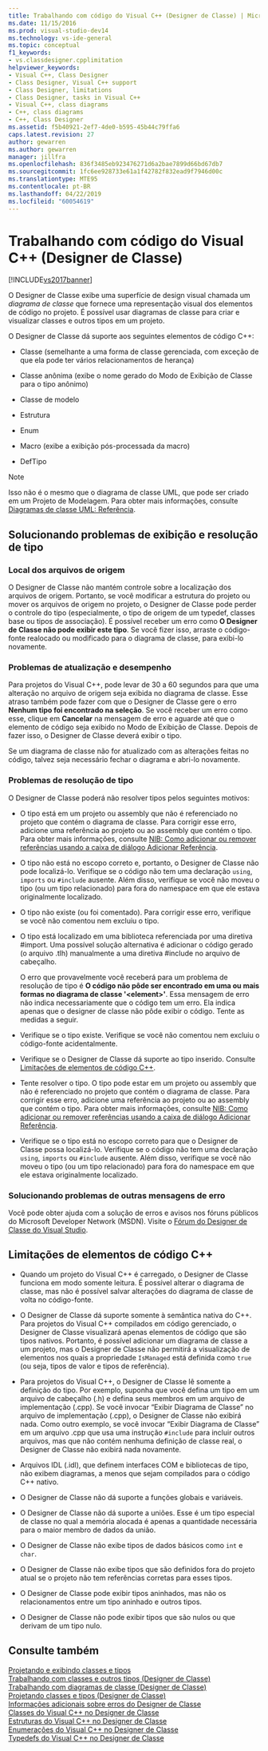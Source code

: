```yaml
---
title: Trabalhando com código do Visual C++ (Designer de Classe) | Microsoft Docs
ms.date: 11/15/2016
ms.prod: visual-studio-dev14
ms.technology: vs-ide-general
ms.topic: conceptual
f1_keywords:
- vs.classdesigner.cpplimitation
helpviewer_keywords:
- Visual C++, Class Designer
- Class Designer, Visual C++ support
- Class Designer, limitations
- Class Designer, tasks in Visual C++
- Visual C++, class diagrams
- C++, class diagrams
- C++, Class Designer
ms.assetid: f5b40921-2ef7-4de0-b595-45b44c79ffa6
caps.latest.revision: 27
author: gewarren
ms.author: gewarren
manager: jillfra
ms.openlocfilehash: 836f3485eb923476271d6a2bae7899d66bd67db7
ms.sourcegitcommit: 1fc6ee928733e61a1f42782f832ead9f7946d00c
ms.translationtype: MTE95
ms.contentlocale: pt-BR
ms.lasthandoff: 04/22/2019
ms.locfileid: "60054619"
---
```

# <a name="working-with-visual-c-code-class-designer"></a>Trabalhando com código do Visual C++ (Designer de Classe)
[!INCLUDE[vs2017banner](../includes/vs2017banner.md)]

O Designer de Classe exibe uma superfície de design visual chamada um *diagrama de classe* que fornece uma representação visual dos elementos de código no projeto. É possível usar diagramas de classe para criar e visualizar classes e outros tipos em um projeto.  
  
 O Designer de Classe dá suporte aos seguintes elementos de código C++:  
  
- Classe (semelhante a uma forma de classe gerenciada, com exceção de que ela pode ter vários relacionamentos de herança)  
  
- Classe anônima (exibe o nome gerado do Modo de Exibição de Classe para o tipo anônimo)  
  
- Classe de modelo  
  
- Estrutura  
  
- Enum  
  
- Macro (exibe a exibição pós-processada da macro)  
  
- DefTipo  
  
> [!NOTE]
>  Isso não é o mesmo que o diagrama de classe UML, que pode ser criado em um Projeto de Modelagem. Para obter mais informações, consulte [Diagramas de classe UML: Referência](../modeling/uml-class-diagrams-reference.md).  
  
## <a name="troubleshooting-type-resolution-and-display-issues"></a>Solucionando problemas de exibição e resolução de tipo  
  
### <a name="location-of-source-files"></a>Local dos arquivos de origem  
 O Designer de Classe não mantém controle sobre a localização dos arquivos de origem. Portanto, se você modificar a estrutura do projeto ou mover os arquivos de origem no projeto, o Designer de Classe pode perder o controle do tipo (especialmente, o tipo de origem de um typedef, classes base ou tipos de associação). É possível receber um erro como **O Designer de Classe não pode exibir este tipo**. Se você fizer isso, arraste o código-fonte realocado ou modificado para o diagrama de classe, para exibi-lo novamente.  
  
### <a name="update-and-performance-issues"></a>Problemas de atualização e desempenho  
 Para projetos do Visual C++, pode levar de 30 a 60 segundos para que uma alteração no arquivo de origem seja exibida no diagrama de classe. Esse atraso também pode fazer com que o Designer de Classe gere o erro **Nenhum tipo foi encontrado na seleção**. Se você receber um erro como esse, clique em **Cancelar** na mensagem de erro e aguarde até que o elemento de código seja exibido no Modo de Exibição de Classe. Depois de fazer isso, o Designer de Classe deverá exibir o tipo.  
  
 Se um diagrama de classe não for atualizado com as alterações feitas no código, talvez seja necessário fechar o diagrama e abri-lo novamente.  
  
### <a name="type-resolution-issues"></a>Problemas de resolução de tipo  
 O Designer de Classe poderá não resolver tipos pelos seguintes motivos:  
  
- O tipo está em um projeto ou assembly que não é referenciado no projeto que contém o diagrama de classe. Para corrigir esse erro, adicione uma referência ao projeto ou ao assembly que contém o tipo. Para obter mais informações, consulte [NIB: Como adicionar ou remover referências usando a caixa de diálogo Adicionar Referência](http://msdn.microsoft.com/3bd75d61-f00c-47c0-86a2-dd1f20e231c9).  
  
- O tipo não está no escopo correto e, portanto, o Designer de Classe não pode localizá-lo. Verifique se o código não tem uma declaração `using`, `imports` ou `#include` ausente. Além disso, verifique se você não moveu o tipo (ou um tipo relacionado) para fora do namespace em que ele estava originalmente localizado.  
  
- O tipo não existe (ou foi comentado). Para corrigir esse erro, verifique se você não comentou nem excluiu o tipo.  
  
- O tipo está localizado em uma biblioteca referenciada por uma diretiva #import. Uma possível solução alternativa é adicionar o código gerado (o arquivo .tlh) manualmente a uma diretiva #include no arquivo de cabeçalho.  
  
  O erro que provavelmente você receberá para um problema de resolução de tipo é **O código não pôde ser encontrado em uma ou mais formas no diagrama de classe '\<element>'**. Essa mensagem de erro não indica necessariamente que o código tem um erro. Ela indica apenas que o designer de classe não pôde exibir o código. Tente as medidas a seguir.  
  
- Verifique se o tipo existe. Verifique se você não comentou nem excluiu o código-fonte acidentalmente.  
  
- Verifique se o Designer de Classe dá suporte ao tipo inserido. Consulte [Limitações de elementos de código C++](#limitations).  
  
- Tente resolver o tipo. O tipo pode estar em um projeto ou assembly que não é referenciado no projeto que contém o diagrama de classe. Para corrigir esse erro, adicione uma referência ao projeto ou ao assembly que contém o tipo. Para obter mais informações, consulte [NIB: Como adicionar ou remover referências usando a caixa de diálogo Adicionar Referência](http://msdn.microsoft.com/3bd75d61-f00c-47c0-86a2-dd1f20e231c9).  
  
- Verifique se o tipo está no escopo correto para que o Designer de Classe possa localizá-lo. Verifique se o código não tem uma declaração `using`, `imports` ou `#include` ausente. Além disso, verifique se você não moveu o tipo (ou um tipo relacionado) para fora do namespace em que ele estava originalmente localizado.  
  
### <a name="troubleshooting-other-error-messages"></a>Solucionando problemas de outras mensagens de erro  
 Você pode obter ajuda com a solução de erros e avisos nos fóruns públicos do Microsoft Developer Network (MSDN). Visite o [Fórum do Designer de Classe do Visual Studio](http://go.microsoft.com/fwlink/?linkid=160754).  
  
## <a name="limitations"></a> Limitações de elementos de código C++  
  
- Quando um projeto do Visual C++ é carregado, o Designer de Classe funciona em modo somente leitura. É possível alterar o diagrama de classe, mas não é possível salvar alterações do diagrama de classe de volta no código-fonte.  
  
- O Designer de Classe dá suporte somente à semântica nativa do C++. Para projetos do Visual C++ compilados em código gerenciado, o Designer de Classe visualizará apenas elementos de código que são tipos nativos. Portanto, é possível adicionar um diagrama de classe a um projeto, mas o Designer de Classe não permitirá a visualização de elementos nos quais a propriedade `IsManaged` está definida como `true` (ou seja, tipos de valor e tipos de referência).  
  
- Para projetos do Visual C++, o Designer de Classe lê somente a definição do tipo. Por exemplo, suponha que você defina um tipo em um arquivo de cabeçalho (.h) e defina seus membros em um arquivo de implementação (.cpp). Se você invocar “Exibir Diagrama de Classe” no arquivo de implementação (.cpp), o Designer de Classe não exibirá nada. Como outro exemplo, se você invocar “Exibir Diagrama de Classe” em um arquivo .cpp que usa uma instrução `#include` para incluir outros arquivos, mas que não contém nenhuma definição de classe real, o Designer de Classe não exibirá nada novamente.  
  
- Arquivos IDL (.idl), que definem interfaces COM e bibliotecas de tipo, não exibem diagramas, a menos que sejam compilados para o código C++ nativo.  
  
- O Designer de Classe não dá suporte a funções globais e variáveis.  
  
- O Designer de Classe não dá suporte a uniões. Esse é um tipo especial de classe no qual a memória alocada é apenas a quantidade necessária para o maior membro de dados da união.  
  
- O Designer de Classe não exibe tipos de dados básicos como `int` e `char`.  
  
- O Designer de Classe não exibe tipos que são definidos fora do projeto atual se o projeto não tem referências corretas para esses tipos.  
  
- O Designer de Classe pode exibir tipos aninhados, mas não os relacionamentos entre um tipo aninhado e outros tipos.  
  
- O Designer de Classe não pode exibir tipos que são nulos ou que derivam de um tipo nulo.  
  
## <a name="see-also"></a>Consulte também  
 [Projetando e exibindo classes e tipos](../ide/designing-and-viewing-classes-and-types.md)   
 [Trabalhando com classes e outros tipos (Designer de Classe)](../ide/working-with-classes-and-other-types-class-designer.md)   
 [Trabalhando com diagramas de classe (Designer de Classe)](../ide/working-with-class-diagrams-class-designer.md)   
 [Projetando classes e tipos (Designer de Classe)](../ide/designing-classes-and-types-class-designer.md)   
 [Informações adicionais sobre erros do Designer de Classe](../ide/additional-information-about-class-designer-errors.md)   
 [Classes do Visual C++ no Designer de Classe](../ide/visual-cpp-classes-in-class-designer.md)   
 [Estruturas do Visual C++ no Designer de Classe](../ide/visual-cpp-structures-in-class-designer.md)   
 [Enumerações do Visual C++ no Designer de Classe](../ide/visual-cpp-enumerations-in-class-designer.md)   
 [Typedefs do Visual C++ no Designer de Classe](../ide/visual-cpp-typedefs-in-class-designer.md)
